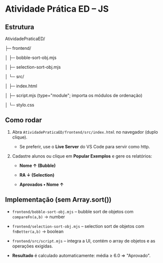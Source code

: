 # Atividade Prática ED – JS

## Estrutura
AtividadePraticaED/

├─ frontend/

│  ├─ bobble-sort-obj.mjs

│  ├─ selection-sort-obj.mjs

│  └─ src/

│     ├─ index.html

│     ├─ script.mjs  (type="module"; importa os módulos de ordenação)

│     └─ stylo.css



## Como rodar
1. Abra `AtividadePraticaED/frontend/src/index.html` no navegador (duplo clique).

   - Se preferir, use o **Live Server** do VS Code para servir como http.

2. Cadastre alunos ou clique em **Popular Exemplos** e gere os relatórios: 

   - **Nome ↑ (Bubble)**

   - **RA ↓ (Selection)**

   - **Aprovados • Nome ↑**


## Implementação (sem Array.sort())
- `frontend/bobble-sort-obj.mjs` – bubble sort de objetos com `compareFn(a,b)` → number

- `frontend/selection-sort-obj.mjs` – selection sort de objetos com `fnBetter(a,b)` → boolean

- `frontend/src/script.mjs` – integra a UI, contém o array de objetos e as operações exigidas.



- **Resultado** é calculado automaticamente: média ≥ 6.0 ⇒ "Aprovado".


